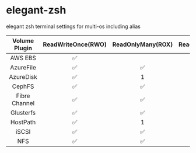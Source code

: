 # elegant-zsh
elegant zsh terminal settings for multi-os including alias 



| Volume Plugin | ReadWriteOnce(RWO) | ReadOnlyMany(ROX) | ReadWriteMany(RWX) |
| :-------------------:|:--------:|:--------:|:--------:|
| AWS EBS | ✅ |  | |
| AzureFile | ✅ | ✅ | ✅ |
| AzureDisk | ✅|1|1|
| CephFS | ✅ | ✅ | ✅|
|Fibre Channel|✅|✅| |
|Glusterfs| ✅ | ✅ | ✅|
|HostPath| ✅ | 1|1 |
| iSCSI | ✅ |✅|1 |
|NFS | ✅ |✅|✅|



